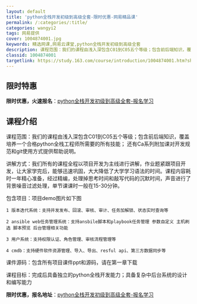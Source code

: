 ```yaml
---
layout: default
title: 'python全栈开发初级到高级全套-限时优惠-网易精品课'
permalink: /:categories/:title/
categories: wangyi2
tags: 网易提供
cover: 1004874001.jpg
keywords: 精选网课,网易云课堂,python全栈开发初级到高级全套
description: 课程范围：我们的课程由浅入深包含C01到C05五个等级；包含前后端知识，覆盖培养一个合格python全栈工程师所需要的所
classid: 1004874001
targetlink: https://study.163.com/course/introduction/1004874001.htm?share=1&shareId=1025206652&utm_campaign=share&utm_medium=iphoneShare&utm_source=&utm_u=1025206652
---
```


## 限时特惠

**限时优惠，火速报名**：[python全栈开发初级到高级全套-报名学习](https://study.163.com/course/introduction/1004874001.htm?share=1&shareId=1025206652&utm_campaign=share&utm_medium=iphoneShare&utm_source=&utm_u=1025206652)

## 课程介绍

课程范围：我们的课程由浅入深包含C01到C05五个等级；包含前后端知识，覆盖培养一个合格python全栈工程师所需要的所有技能； 还有Ca系列附加课对开发规范和git使用方式提供帮助说明。

讲解方式：我们所有的课程全程以项目开发为主线进行讲解，作业题紧跟项目开发，让大家学完后，能够迅速巩固，大大降低了大学学习语法的时间。课程内容耗时一年精心准备，经过精编，处理掉思考时间和敲写代码的沉默时间，声音进行了背景噪音过滤处理，单节课课时一般在15-30分钟。

包含项目：项目demo图片如下图

    1 版本迭代系统：支持并发发布、回滚、审核、审计、任务加解锁、状态实时查询等

    2 ansible web任务管理系统：支持ansbile脚本和playbook任务管理 参数自定义 主机刷选 脚本预览 后台管理相关功能

    3 用户系统：支持权限认证、角色管理、审核流程管理等

    4 cmdb：支持硬件软件资源管理、导入、导出、resful api、第三方数据同步等



课件源码：包含所有项目课件ppt和源码，请在第一章下载

课程目标：完成后具备独立的python全栈开发能力；具备复杂中后台系统的设计和编写能力

**限时优惠，报名地址**：[python全栈开发初级到高级全套-报名学习](https://study.163.com/course/introduction/1004874001.htm?share=1&shareId=1025206652&utm_campaign=share&utm_medium=iphoneShare&utm_source=&utm_u=1025206652)

